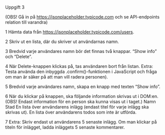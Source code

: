 Uppgift 3

(OBS! Gå in på https://jsonplaceholder.typicode.com och se API-endpoints relation till varandra)

1 Hämta data från https://jsonplaceholder.typicode.com/users.

2 Skriv ut en lista, där du skriver ut användarnas namn.

3 Bredvid varje användares namn bör det finnas två knappar. “Show info” och “Delete”.

4 När Delete-knappen klickas på, tas användaren bort från listan.
    Extra: Testa använda den inbyggda .confirm()-funktionen i JavaScript och fråga
    om man är säker på att man vill radera personen).

5 Bredvid varje användares namn, skapa en knapp med texten “Show info”.

6 När du klickar på knappen, ska följande information skrivas ut i DOM:en.
  (OBS! Endast information för en person ska kunna visas ut i taget.)
    Namn
    Stad
    En lista över användarens inlägg (endast titel för varje inlägg ska skrivas ut).
    En lista över användarens todos som inte är utförda.

7 Extra: Skriv endast ut användarens 5 senaste inlägg. Om man klickar på titeln för inlägget, ladda inläggets 5 senaste kommentarer.